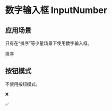 # 数字输入框 InputNumber

## 应用场景

只有在“排序”等少量场景下使用数字输入框。

<a-card>
  <a-space direction="vertical">
    <span>排序</span>
    <a-input-number
      style="width:320px"
      placeholder="请输入内容"
      :min="1"
    />
  </a-space>
</a-card>


## 按钮模式

不使用按钮模式。

:x:

<a-card>
  <a-input-number
    style="width:320px"
    placeholder="请输入内容"
    mode="button"
    :min="1"
  />
</a-card>

:white_check_mark:

<a-card>
  <a-input-number
    style="width:320px"
    placeholder="请输入内容"
    :min="1"
  />
</a-card>
